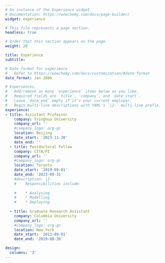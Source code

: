 ```yaml
---
# An instance of the Experience widget.
# Documentation: https://wowchemy.com/docs/page-builder/
widget: experience

# This file represents a page section.
headless: true

# Order that this section appears on the page.
weight: 20

title: Experience
subtitle:

# Date format for experience
#   Refer to https://wowchemy.com/docs/customization/#date-format
date_format: Jan 2006

# Experiences.
#   Add/remove as many `experience` items below as you like.
#   Required fields are `title`, `company`, and `date_start`.
#   Leave `date_end` empty if it's your current employer.
#   Begin multi-line descriptions with YAML's `|2-` multi-line prefix.
experience:
- title: Assistant Professor
    company: Tsinghua University
    company_url: ''
    #company_logo: org-gc
    location: Beijing
    date_start: '2023-11-30'
    date_end: ''
  - title: Postdoctoral Fellow
    company: CITA/PI
    company_url: ''
    #company_logo: org-gc
    location: Toronto
    date_start: '2019-09-01'
    date_end: '2023-08-31'
    #description: |2-
    #    Responsibilities include:
        
    #    * Analysing
    #    * Modelling
    #    * Deploying
    
  - title: Graduate Research Assistant
    company: Columbia University
    company_url: ''
    #company_logo: org-gc
    location: New York
    date_start: '2013-09-01'
    date_end: '2019-08-30'

design:
  columns: '3'
---
```

